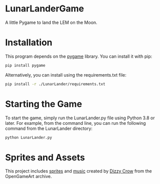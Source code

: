 # LunarLanderGame
 A little Pygame to land the LEM on the Moon.

# Installation
This program depends on the [pygame](https://www.pygame.org/news) library. You can install it with pip:
```bash
pip install pygame
```
Alternatively, you can install using the requirements.txt file:
```bash
pip install -r ./LunarLander/requirements.txt
```

# Starting the Game
To start the game, simply run the LunarLander.py file using Python 3.8 or later. For example, from the command line, you can run the following command from the LunarLander directory:
```bash
python LunarLander.py
```

# Sprites and Assets
This project includes [sprites](https://opengameart.org/content/apollo-moon-landing-sprites) and [music](https://opengameart.org/content/8-bit-sound-fx) created by [Dizzy Crow](https://opengameart.org/users/dizzy-crow) from the OpenGameArt archive.